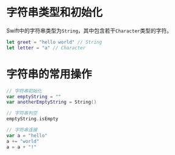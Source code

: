 <!--
+++
date = "2016-05-12T07:38:03+08:00"
draft = false
title = "Swift从入坑到弃坑_字符和字符串"
slug = "swift_tutorial_string"
weight = 2
categories = "swift_tutorial"

+++
-->

# 字符串类型和初始化

Swift中的字符串类型为`String`，其中包含若干`Character`类型的字符。

```swift
let greet = "hello world" // String
let letter = "a" // Character
```

# 字符串的常用操作

```swift
// 字符串初始化
var emptyString = ""
var anotherEmptyString = String()

// 字符串判空
emptyString.isEmpty

// 字符串连接
var a = "hello"
a += "world"
a = a + "!"
```
